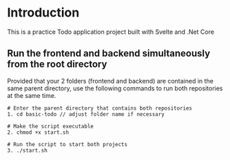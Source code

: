 # Introduction

This is a practice Todo application project built with Svelte and .Net Core

## Run the frontend and backend simultaneously from the root directory

Provided that your 2 folders (frontend and backend) are contained in the same parent directory, use the following commands to run both repositories at the same time.

```properties
# Enter the parent directory that contains both repositories
1. cd basic-todo // adjust folder name if necessary

# Make the script executable
2. chmod +x start.sh

# Run the script to start both projects
3. ./start.sh
```
